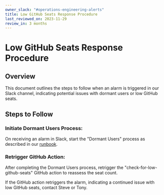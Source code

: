 ```yaml
---
owner_slack: "#operations-engineering-alerts"
title: Low GitHub Seats Response Procedure
last_reviewed_on: 2023-11-29
review_in: 3 months
---
```


# Low GitHub Seats Response Procedure

## Overview

This document outlines the steps to follow when an alarm is triggered in our Slack channel, indicating potential issues with dormant users or low GitHub seats.

## Steps to Follow

### Initiate Dormant Users Process:

On receiving an alarm in Slack, start the "Dormant Users" process as described in our [runbook](https://runbooks.operations-engineering.service.justice.gov.uk/documentation/internal/dormant-user-process.html).

### Retrigger GitHub Action:

After completing the Dormant Users process, retrigger the "check-for-low-github-seats" GitHub action to reassess the seat count.

If the GitHub action retriggers the alarm, indicating a continued issue with low GitHub seats, contact Steve or Tony.
